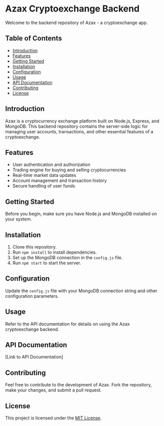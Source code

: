 # Azax Cryptoexchange Backend

Welcome to the backend repository of Azax - a cryptoexchange app.

## Table of Contents

- [Introduction](#introduction)
- [Features](#features)
- [Getting Started](#getting-started)
- [Installation](#installation)
- [Configuration](#configuration)
- [Usage](#usage)
- [API Documentation](#api-documentation)
- [Contributing](#contributing)
- [License](#license)

## Introduction

Azax is a cryptocurrency exchange platform built on Node.js, Express, and MongoDB. This backend repository contains the server-side logic for managing user accounts, transactions, and other essential features of a cryptoexchange.

## Features

- User authentication and authorization
- Trading engine for buying and selling cryptocurrencies
- Real-time market data updates
- Account management and transaction history
- Secure handling of user funds

## Getting Started

Before you begin, make sure you have Node.js and MongoDB installed on your system.

## Installation

1. Clone this repository.
2. Run `npm install` to install dependencies.
3. Set up the MongoDB connection in the `config.js` file.
4. Run `npm start` to start the server.

## Configuration

Update the `config.js` file with your MongoDB connection string and other configuration parameters.

## Usage

Refer to the API documentation for details on using the Azax cryptoexchange backend.

## API Documentation

[Link to API Documentation]

## Contributing

Feel free to contribute to the development of Azax. Fork the repository, make your changes, and submit a pull request.

## License

This project is licensed under the [MIT License](LICENSE).

